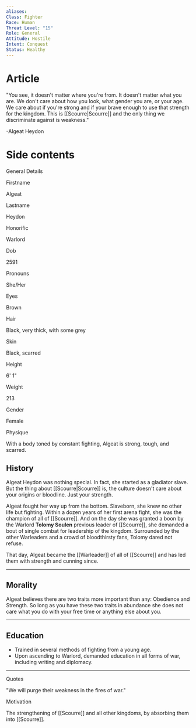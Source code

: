 ```yaml
---
aliases: 
Class: Fighter
Race: Human
Threat Level: "15"
Role: General
Attitude: Hostile
Intent: Conquest
Status: Healthy
---
```


# Article
"You see, it doesn't matter where you're from. It doesn't matter what you are. We don't care about how you look, what gender you are, or your age. We care about if you're strong and if your brave enough to use that strength for the kingdom. This is [[Scourre|Scourre]] and the only thing we discriminate against is weakness."

\-Algeat Heydon


# Side contents
General Details

Firstname

Algeat

Lastname

Heydon

Honorific

Warlord

Dob

2591

Pronouns

She/Her

Eyes

Brown

Hair

Black, very thick, with some grey

Skin

Black, scarred

Height

6' 1"

Weight

213

Gender

Female

Physique

With a body toned by constant fighting, Algeat is strong, tough, and scarred.

## History

Algeat Heydon was nothing special. In fact, she started as a gladiator slave. But the thing about [[Scourre|Scourre]] is, the culture doesn't care about your origins or bloodline. Just your strength. 

Algeat fought her way up from the bottom. Slaveborn, she knew no other life but fighting. Within a dozen years of her first arena fight, she was the champion of all of [[Scourre]]. And on the day she was granted a boon by the Warlord **Tolomy Soulen** previous leader of [[Scourre]], she demanded a bout of single combat for leadership of the kingdom. Surrounded by the other Warleaders and a crowd of bloodthirsty fans, Tolomy dared not refuse. 

That day, Algeat became the [[Warleader]] of all of [[Scourre]] and has led them with strength and cunning since.

* * *

## Morality

Algeat believes there are two traits more important than any: Obedience and Strength. So long as you have these two traits in abundance she does not care what you do with your free time or anything else about you.

* * *

## Education

*   Trained in several methods of fighting from a young age. 
*   Upon ascending to Warlord, demanded education in all forms of war, including writing and diplomacy.

* * *

Quotes

"We will purge their weakness in the fires of war."

Motivation

The strengthening of [[Scourre]] and all other kingdoms, by absorbing them into [[Scourre]].